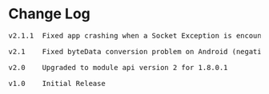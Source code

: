 # Change Log
<pre>
v2.1.1	Fixed app crashing when a Socket Exception is encountered

v2.1	Fixed byteData conversion problem on Android (negative values, string conversion)

v2.0	Upgraded to module api version 2 for 1.8.0.1

v1.0    Initial Release

